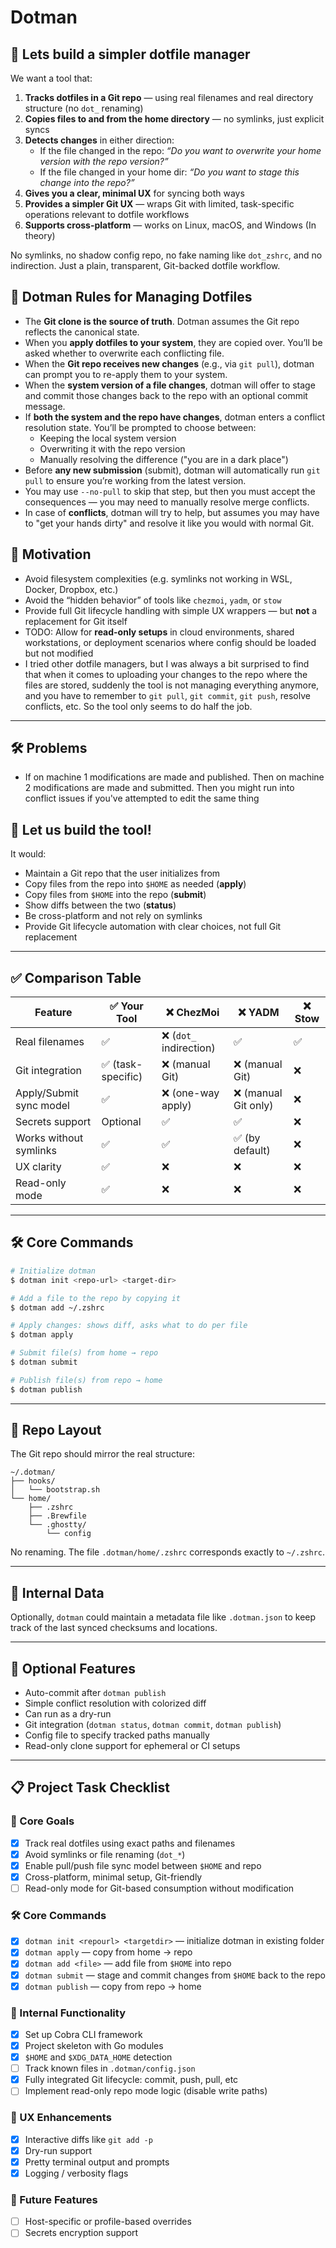 # Dotman

## 🔧 Lets build a simpler dotfile manager

We want a tool that:

1. **Tracks dotfiles in a Git repo** — using real filenames and real directory structure (no `dot_` renaming)
2. **Copies files to and from the home directory** — no symlinks, just explicit syncs
3. **Detects changes** in either direction:
   - If the file changed in the repo: _“Do you want to overwrite your home version with the repo version?”_
   - If the file changed in your home dir: _“Do you want to stage this change into the repo?”_
4. **Gives you a clear, minimal UX** for syncing both ways
5. **Provides a simpler Git UX** — wraps Git with limited, task-specific operations relevant to dotfile workflows
6. **Supports cross-platform** — works on Linux, macOS, and Windows (In theory)

No symlinks, no shadow config repo, no fake naming like `dot_zshrc`, and no indirection. Just a plain, transparent, Git-backed dotfile workflow.

## 📜 Dotman Rules for Managing Dotfiles

- The **Git clone is the source of truth**. Dotman assumes the Git repo reflects the canonical state.
- When you **apply dotfiles to your system**, they are copied over. You’ll be asked whether to overwrite each conflicting file.
- When the **Git repo receives new changes** (e.g., via `git pull`), dotman can prompt you to re-apply them to your system.
- When the **system version of a file changes**, dotman will offer to stage and commit those changes back to the repo with an optional commit message.
- If **both the system and the repo have changes**, dotman enters a conflict resolution state. You’ll be prompted to choose between:
  - Keeping the local system version
  - Overwriting it with the repo version
  - Manually resolving the difference ("you are in a dark place")
- Before **any new submission** (submit), dotman will automatically run `git pull` to ensure you’re working from the latest version.
- You may use `--no-pull` to skip that step, but then you must accept the consequences — you may need to manually resolve merge conflicts.
- In case of **conflicts**, dotman will try to help, but assumes you may have to "get your hands dirty" and resolve it like you would with normal Git.

## 🧠 Motivation

- Avoid filesystem complexities (e.g. symlinks not working in WSL, Docker, Dropbox, etc.)
- Avoid the “hidden behavior” of tools like `chezmoi`, `yadm`, or `stow`
- Provide full Git lifecycle handling with simple UX wrappers — but **not** a replacement for Git itself
- TODO: Allow for **read-only setups** in cloud environments, shared workstations, or deployment scenarios where config should be loaded but not modified
- I tried other dotfile managers, but I was always a bit surprised to find that when it comes to uploading your changes to the repo where the files are stored, suddenly the tool is not managing everything anymore, and you have to remember to `git pull`, `git commit`, `git push`, resolve conflicts, etc. So the tool only seems to do half the job.

---

## 🛠️ Problems

- If on machine 1 modifications are made and published. Then on machine 2 modifications are made and submitted. Then you might run into conflict issues if you've attempted to edit the same thing

## 🎯 Let us build the tool!

It would:
- Maintain a Git repo that the user initializes from
- Copy files from the repo into `$HOME` as needed (**apply**)
- Copy files from `$HOME` into the repo (**submit**)
- Show diffs between the two (**status**)
- Be cross-platform and not rely on symlinks
- Provide Git lifecycle automation with clear choices, not full Git replacement

---

## ✅ Comparison Table

| Feature                   | ✅ Your Tool       | ❌ ChezMoi              | ❌ YADM              | ❌ Stow |
|---------------------------|--------------------|------------------------|----------------------|---------|
| Real filenames            | ✅                 | ❌ (`dot_` indirection) | ✅                   | ✅      |
| Git integration           | ✅ (task-specific) | ❌ (manual Git)         | ❌ (manual Git)      | ❌      |
| Apply/Submit sync model   | ✅                 | ❌ (one-way apply)      | ❌ (manual Git only) | ❌      |
| Secrets support           | Optional           | ✅                      | ✅                   | ❌      |
| Works without symlinks    | ✅                 | ✅                      | ✅ (by default)      | ❌      |
| UX clarity                | ✅                 | ❌                      | ❌                   | ❌      |
| Read-only mode            | ✅                 | ❌                      | ❌                   | ❌      |

---

## 🛠 Core Commands

```bash
# Initialize dotman
$ dotman init <repo-url> <target-dir>

# Add a file to the repo by copying it
$ dotman add ~/.zshrc

# Apply changes: shows diff, asks what to do per file
$ dotman apply

# Submit file(s) from home → repo
$ dotman submit

# Publish file(s) from repo → home
$ dotman publish
```

---

## 📁 Repo Layout

The Git repo should mirror the real structure:

```
~/.dotman/
├── hooks/
│   └── bootstrap.sh
└── home/
    ├── .zshrc
    ├── .Brewfile
    └── .ghostty/
        └── config
```

No renaming. The file `.dotman/home/.zshrc` corresponds exactly to `~/.zshrc`.

---

## 🧪 Internal Data

Optionally, `dotman` could maintain a metadata file like `.dotman.json` to keep track of the last synced checksums and locations.

---

## 🔐 Optional Features

- Auto-commit after `dotman publish`
- Simple conflict resolution with colorized diff
- Can run as a dry-run
- Git integration (`dotman status`, `dotman commit`, `dotman publish`)
- Config file to specify tracked paths manually
- Read-only clone support for ephemeral or CI setups

---

## 📋 Project Task Checklist

### 🎯 Core Goals
- [x] Track real dotfiles using exact paths and filenames
- [x] Avoid symlinks or file renaming (`dot_*`)
- [x] Enable pull/push file sync model between `$HOME` and repo
- [x] Cross-platform, minimal setup, Git-friendly
- [ ] Read-only mode for Git-based consumption without modification

### 🛠 Core Commands
- [x] `dotman init <repourl> <targetdir>` — initialize dotman in existing folder
- [x] `dotman apply` — copy from home → repo
- [x] `dotman add <file>` — add file from `$HOME` into repo
- [x] `dotman submit` — stage and commit changes from `$HOME` back to the repo
- [x] `dotman publish` — copy from repo → home

### 🔧 Internal Functionality
- [x] Set up Cobra CLI framework
- [x] Project skeleton with Go modules
- [x] `$HOME` and `$XDG_DATA_HOME` detection
- [ ] Track known files in `.dotman/config.json`
- [x] Fully integrated Git lifecycle: commit, push, pull, etc
- [ ] Implement read-only repo mode logic (disable write paths)

### 🧪 UX Enhancements
- [x] Interactive diffs like `git add -p`
- [x] Dry-run support
- [x] Pretty terminal output and prompts
- [x] Logging / verbosity flags

### 🧠 Future Features
- [ ] Host-specific or profile-based overrides
- [ ] Secrets encryption support
